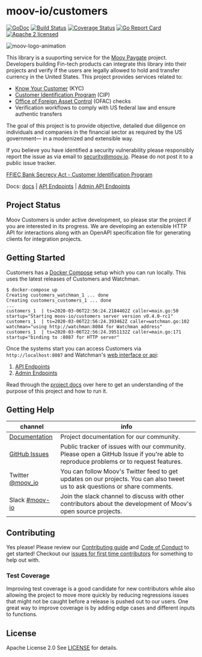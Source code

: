 moov-io/customers
===

[![GoDoc](https://godoc.org/github.com/moov-io/customers?status.svg)](https://godoc.org/github.com/moov-io/customers)
[![Build Status](https://github.com/moov-io/customers/workflows/Go/badge.svg)](https://github.com/moov-io/customers/actions)
[![Coverage Status](https://codecov.io/gh/moov-io/customers/branch/master/graph/badge.svg)](https://codecov.io/gh/moov-io/customers)
[![Go Report Card](https://goreportcard.com/badge/github.com/moov-io/customers)](https://goreportcard.com/report/github.com/moov-io/customers)
[![Apache 2 licensed](https://img.shields.io/badge/license-Apache2-blue.svg)](https://raw.githubusercontent.com/moov-io/customers/master/LICENSE)

![moov-logo-animation](https://user-images.githubusercontent.com/46195831/101671083-51dc7b80-3a54-11eb-964b-a5042bf9c63c.gif)

This library is a suuporting service for the [Moov Paygate](https://github.com/moov-io/paygate) project. Developers building Fin-tech products can integrate this library into their projects and verify if the users are legally allowed to hold and transfer currency in the United States. This project provides services related to:
 - [Know Your Customer](https://en.wikipedia.org/wiki/Know_your_customer) (KYC)
 - [Customer Identification Program](https://en.wikipedia.org/wiki/Customer_Identification_Program) (CIP)
 - [Office of Foreign Asset Control](https://www.treasury.gov/about/organizational-structure/offices/Pages/Office-of-Foreign-Assets-Control.aspx) (OFAC) checks
 - Verification workflows to comply with US federal law and ensure authentic transfers
 
The goal of this project is to provide objective, detailed due diligence on individuals and companies in the financial sector as required by the US government— in a modernized and extensible way.

If you believe you have identified a security vulnerability please responsibly report the issue as via email to security@moov.io. Please do not post it to a public issue tracker.

[FFIEC Bank Secrecy Act - Customer Identification Program](https://www.fdic.gov/regulations/examinations/bsa/ffiec_cip.pdf)

Docs: [docs](https://moov-io.github.io/customers/) | [API Endpoints](https://moov-io.github.io/customers/api/) | [Admin API Endpoints](https://moov-io.github.io/customers/admin/)

## Project Status

Moov Customers is under active development, so please star the project if you are interested in its progress. We are developing an extensible HTTP API for interactions along with an OpenAPI specification file for generating clients for integration projects.

## Getting Started

Customers has a [Docker Compose](https://docs.docker.com/compose/gettingstarted/) setup which you can run locally. This uses the latest releases of Customers and Watchman.

```
$ docker-compose up
Creating customers_watchman_1 ... done
Creating customers_customers_1 ... done
...
customers_1  | ts=2020-03-06T22:56:24.2184402Z caller=main.go:50 startup="Starting moov-io/customers server version v0.4.0-rc1"
customers_1  | ts=2020-03-06T22:56:24.393462Z caller=watchman.go:102 watchman="using http://watchman:8084 for Watchman address"
customers_1  | ts=2020-03-06T22:56:24.3951132Z caller=main.go:171 startup="binding to :8087 for HTTP server"
```

Once the systems start you can access Customers via `http://localhost:8087` and Watchman's [web interface or api](http://localhost:8084):

1. [API Endpoints](https://moov-io.github.io/customers/api/)
1. [Admin Endpoints](https://moov-io.github.io/customers/admin/)

Read through the [project docs](docs/README.md) over here to get an understanding of the purpose of this project and how to run it.

## Getting Help

 channel | info
 ------- | -------
[Documentation](https://moov-io.github.io/customers) | Project documentation for our community.
[GitHub Issues](https://github.com/moov-io/customers/issues) | Public tracker of issues with our community. Please open a GitHub Issue if you're able to reproduce problems or to request features.
Twitter [@moov_io](https://twitter.com/moov_io)	| You can follow Moov's Twitter feed to get updates on our projects. You can also tweet us to ask questions or share comments.
Slack [#moov-io](https://slack.moov.io/) | Join the slack channel to discuss with other contributors about the development of Moov's open source projects.

## Contributing

Yes please! Please review our [Contributing guide](CONTRIBUTING.md) and [Code of Conduct](https://github.com/moov-io/ach/blob/master/CODE_OF_CONDUCT.md) to get started! Checkout our [issues for first time contributors](https://github.com/moov-io/customers/contribute) for something to help out with.

### Test Coverage

Improving test coverage is a good candidate for new contributors while also allowing the project to move more quickly by reducing regressions issues that might not be caught before a release is pushed out to our users. One great way to improve coverage is by adding edge cases and different inputs to functions.

## License

Apache License 2.0 See [LICENSE](LICENSE) for details.
